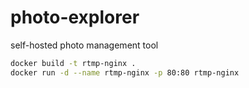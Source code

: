 # photo-explorer
self-hosted photo management tool 

```bash
docker build -t rtmp-nginx .
docker run -d --name rtmp-nginx -p 80:80 rtmp-nginx
```